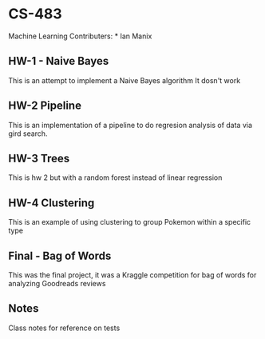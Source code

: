 # CS-483

Machine Learning
Contributers:
    * Ian Manix

## HW-1 - Naive Bayes
This is an attempt to implement a Naive Bayes algorithm
It dosn't work

## HW-2 Pipeline
This is an implementation of a pipeline to do regresion analysis of
data via gird search.


## HW-3 Trees
This is hw 2 but with a random forest instead of linear regression

## HW-4 Clustering
This is an example of using clustering to group Pokemon within a specific type

## Final -  Bag of Words
This was the final project, it was a Kraggle competition for bag of words for analyzing Goodreads reviews

## Notes
Class notes for reference on tests